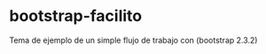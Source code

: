 bootstrap-facilito
==================

Tema de ejemplo de un simple flujo de trabajo con  (bootstrap 2.3.2)
